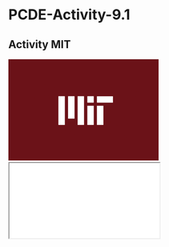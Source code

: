 # PCDE-Activity-9.1

## Activity MIT
<img src="image.png" width='300'/>

<iframe src="MITipynb"> </iframe>
